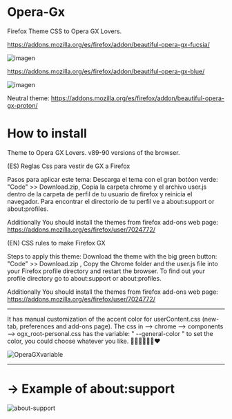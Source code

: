 # Opera-Gx
Firefox Theme CSS to Opera GX Lovers. 

https://addons.mozilla.org/es/firefox/addon/beautiful-opera-gx-fucsia/

![imagen](https://user-images.githubusercontent.com/22057609/146305253-e257fbc0-993b-4e79-a0b4-0c0e6c95228b.png)

https://addons.mozilla.org/es/firefox/addon/beautiful-opera-gx-blue/

![imagen](https://user-images.githubusercontent.com/22057609/146305631-e21fe062-8134-41f6-85d3-540df2f58f54.png)

Neutral theme: https://addons.mozilla.org/es/firefox/addon/beautiful-opera-gx-proton/

# How to install
Theme to Opera GX Lovers. v89-90 versions of the browser.

(ES) Reglas Css para vestir de GX a Firefox

Pasos para aplicar este tema: Descarga el tema con el gran botóon verde: "Code" >> Download.zip, Copia la carpeta chrome y el archivo user.js dentro de la carpeta de perfil de tu usuario de firefox y reinicia el navegador. Para encontrar el directorio de tu perfil ve a about:support or about:profiles.

Additionally You should install the themes from firefox add-ons web page: https://addons.mozilla.org/es/firefox/user/7024772/

(EN) CSS rules to make Firefox GX

Steps to apply this theme: Download the theme with the big green button: "Code" >> Download.zip , Copy the Chrome folder and the user.js file into your Firefox profile directory and restart the browser. To find out your profile directory go to about:support or about:profiles.

Additionally You should install the themes from firefox add-ons web page: https://addons.mozilla.org/es/firefox/user/7024772/

_____________________________________________________________________________________________________________________________________________________

It has manual customization of the accent color for userContent.css (new-tab, preferences and add-ons page). The css in --> chrome --> components --> ogx_root-personal.css has the variable: " --general-color " to set the color, you could choose whatever you like. 💙💚💜🤎💛🧡❤

![OperaGXvariable](https://user-images.githubusercontent.com/22057609/146468198-1df0a627-0241-477f-bfe0-9b48cd7977e4.png)

______________________________________________________________________________________________________________________________________________________
   
# -> Example of about:support
![about-support](https://user-images.githubusercontent.com/22057609/120349392-b372f980-c2c3-11eb-904d-b088168fd849.png)
